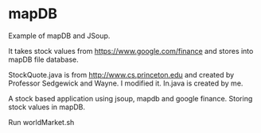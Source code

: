 # mapDB
Example of mapDB and JSoup.

It takes stock values from https://www.google.com/finance and stores into mapDB file database.

StockQuote.java is from http://www.cs.princeton.edu and created by Professor Sedgewick and Wayne. I modified it. In.java is created by me.

A stock based application using jsoup, mapdb and google finance. Storing stock values in mapDB.

Run worldMarket.sh
